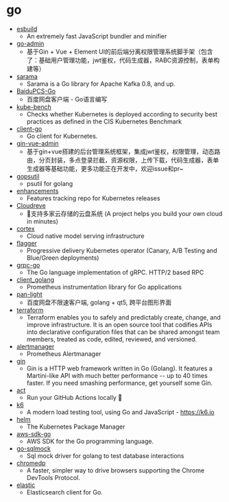 # go
- [esbuild](https://github.com/evanw/esbuild)
  - An extremely fast JavaScript bundler and minifier
- [go-admin](https://github.com/wenjianzhang/go-admin)
  - 基于Gin + Vue + Element UI的前后端分离权限管理系统脚手架（包含了：基础用户管理功能，jwt鉴权，代码生成器，RABC资源控制，表单构建等）
- [sarama](https://github.com/Shopify/sarama)
  - Sarama is a Go library for Apache Kafka 0.8, and up.
- [BaiduPCS-Go](https://github.com/iikira/BaiduPCS-Go)
  - 百度网盘客户端 - Go语言编写
- [kube-bench](https://github.com/aquasecurity/kube-bench)
  - Checks whether Kubernetes is deployed according to security best practices as defined in the CIS Kubernetes Benchmark
- [client-go](https://github.com/kubernetes/client-go)
  - Go client for Kubernetes.
- [gin-vue-admin](https://github.com/flipped-aurora/gin-vue-admin)
  - 基于gin+vue搭建的后台管理系统框架，集成jwt鉴权，权限管理，动态路由，分页封装，多点登录拦截，资源权限，上传下载，代码生成器，表单生成器等基础功能，更多功能正在开发中，欢迎issue和pr~
- [gopsutil](https://github.com/shirou/gopsutil)
  - psutil for golang
- [enhancements](https://github.com/kubernetes/enhancements)
  - Features tracking repo for Kubernetes releases
- [Cloudreve](https://github.com/cloudreve/Cloudreve)
  - 🌈支持多家云存储的云盘系统 (A project helps you build your own cloud in minutes)
- [cortex](https://github.com/cortexlabs/cortex)
  - Cloud native model serving infrastructure
- [flagger](https://github.com/weaveworks/flagger)
  - Progressive delivery Kubernetes operator (Canary, A/B Testing and Blue/Green deployments)
- [grpc-go](https://github.com/grpc/grpc-go)
  - The Go language implementation of gRPC. HTTP/2 based RPC
- [client_golang](https://github.com/prometheus/client_golang)
  - Prometheus instrumentation library for Go applications
- [pan-light](https://github.com/peterq/pan-light)
  - 百度网盘不限速客户端, golang + qt5, 跨平台图形界面
- [terraform](https://github.com/hashicorp/terraform)
  - Terraform enables you to safely and predictably create, change, and improve infrastructure. It is an open source tool that codifies APIs into declarative configuration files that can be shared amongst team members, treated as code, edited, reviewed, and versioned.
- [alertmanager](https://github.com/prometheus/alertmanager)
  - Prometheus Alertmanager
- [gin](https://github.com/gin-gonic/gin)
  - Gin is a HTTP web framework written in Go (Golang). It features a Martini-like API with much better performance -- up to 40 times faster. If you need smashing performance, get yourself some Gin.
- [act](https://github.com/nektos/act)
  - Run your GitHub Actions locally 🚀
- [k6](https://github.com/loadimpact/k6)
  - A modern load testing tool, using Go and JavaScript - https://k6.io
- [helm](https://github.com/helm/helm)
  - The Kubernetes Package Manager
- [aws-sdk-go](https://github.com/aws/aws-sdk-go)
  - AWS SDK for the Go programming language.
- [go-sqlmock](https://github.com/DATA-DOG/go-sqlmock)
  - Sql mock driver for golang to test database interactions
- [chromedp](https://github.com/chromedp/chromedp)
  - A faster, simpler way to drive browsers supporting the Chrome DevTools Protocol.
- [elastic](https://github.com/olivere/elastic)
  - Elasticsearch client for Go.
